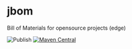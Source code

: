 # jbom
Bill of Materials for opensource projects (edge)

![Publish](https://github.com/IsmailMarmoush/jbom/workflows/publish/badge.svg?branch=master)
[![Maven Central](https://maven-badges.herokuapp.com/maven-central/com.marmoush/jbom/badge.svg?style=flat-square)](https://maven-badges.herokuapp.com/maven-central/com.marmoush/jbom/)
